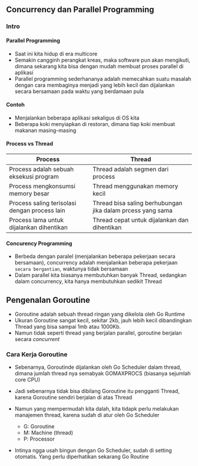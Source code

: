## Concurrency dan Parallel Programming

### Intro

#### Parallel Programming

- Saat ini kita hidup di era multicore
- Semakin cangginh perangkat kreas, maka software pun akan mengikuti, dimana sekarang kita bisa dengan mudah membuat proses parallel di aplikasi
- Parallel programming sederhananya adalah memecahkan suatu masalah dengan cara membaginya menjadi yang lebih kecil dan dijalankan secara bersamaan pada waktu yang berdamaan pula

#### Contoh

- Menjalankan beberapa aplikasi sekaligus di OS kita
- Beberapa koki menyiapkan di restoran, dimana tiap koki membuat makanan masing-masing

#### Process vs Thread

| Process                                       | Thread                                                     |
| --------------------------------------------- | ---------------------------------------------------------- |
| Process adalah sebuah eksekusi program        | Thread adalah segmen dari process                          |
| Process mengkonsumsi memory besar             | Thread menggunakan memory kecil                            |
| Process saling terisolasi dengan process lain | Thread bisa saling berhubungan jika dalam prcess yang sama |
| Process lama untuk dijalankan dihentikan      | Thread cepat untuk dijalankan dan dihentikan               |

#### Concurency Programming
* Berbeda dengan paralel (menjalankan beberapa pekerjaan secara bersamaan), concurrency adalah menjalankan beberapa pekerjaan `secara bergantian`, waktunya tidak bersamaan
* Dalam parallel kita biasanya membutuhkan banyak Thread, sedangkan dalam concurrency, kita hanya membutuhkan sedikit Thread

## Pengenalan Goroutine
* Goroutine adalah sebuah thread ringan yang dikelola oleh Go Runtime
* Ukuran Goroutine sangat kecil, sekitar 2kb, jauh lebih kecil dibandingkan Thread yang bisa sampai 1mb atau 1000Kb.
* Namun tidak seperti thread yang berjalan parallel, goroutine berjalan secara *concurrent*

### Cara Kerja Goroutine
* Sebenarnya, Goroutinde dijalankan oleh Go Scheduler dalam thread, dimana jumlah thread nya semabyak GOMAXPROCS (biasanya sejumlah core CPU)
* Jadi sebenarnya tidak bisa dibilang Goroutine itu pengganti Thread, karena Goroutine sendiri berjalan di atas Thread
* Namun yang mempermudah kita dalah, kita tidapk perlu melakukan manajemen thread, karena sudah di atur oleh Go Scheduler

  *  G: Goroutine
  *  M: Machine (thread)
  *  P: Processor

* Intinya ngga usah bingun dengan Go Scheduler, sudah di setting otomatis. Yang perlu diperhatikan sekarang Go Routine